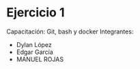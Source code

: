 # Ejercicio 1
Capacitación: Git, bash y docker
Integrantes:
- Dylan López
- Edgar García
- MANUEL ROJAS